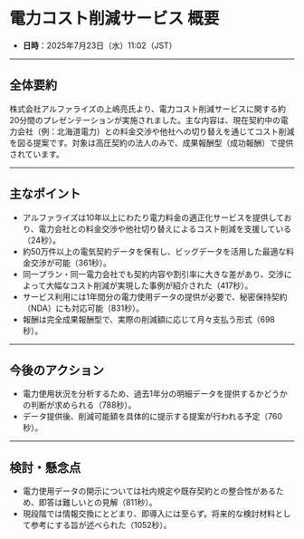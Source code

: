 # 電力コスト削減サービス 概要

- **日時**：2025年7月23日（水）11:02（JST）

---

## 全体要約

株式会社アルファライズの上嶋亮氏より、電力コスト削減サービスに関する約20分間のプレゼンテーションが実施されました。主な内容は、現在契約中の電力会社（例：北海道電力）との料金交渉や他社への切り替えを通じてコスト削減を図る提案です。対象は高圧契約の法人のみで、成果報酬型（成功報酬）で提供されています。

---

## 主なポイント

- アルファライズは10年以上にわたり電力料金の適正化サービスを提供しており、電力会社との料金交渉や他社切り替えによるコスト削減を支援している（24秒）。
- 約50万件以上の電気契約データを保有し、ビッグデータを活用した最適な料金交渉が可能（361秒）。
- 同一プラン・同一電力会社でも契約内容や割引率に大きな差があり、交渉によって大幅なコスト削減が実現した事例が紹介された（417秒）。
- サービス利用には1年間分の電力使用データの提供が必要で、秘密保持契約（NDA）にも対応可能（831秒）。
- 報酬は完全成果報酬型で、実際の削減額に応じて月々支払う形式（698秒）。

---

## 今後のアクション

- 電力使用状況を分析するため、過去1年分の明細データを提供するかどうかの判断が求められる（788秒）。
- データ提供後、削減可能額を具体的に提示する提案が行われる予定（760秒）。

---

## 検討・懸念点

- 電力使用データの開示については社内規定や既存契約との整合性があるため、即答は難しいとの見解（811秒）。
- 現段階では情報交換にとどまり、即導入には至らず。将来的な検討材料として参考にする旨が述べられた（1052秒）。
